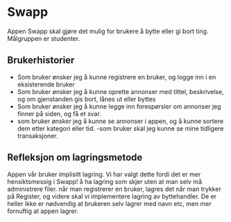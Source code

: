 # Swapp
Appen Swapp skal gjøre det mulig for brukere å bytte eller gi bort ting. Målgruppen er studenter. 

## Brukerhistorier

- Som bruker ønsker jeg å kunne registrere en bruker, og logge inn i en eksisterende bruker
- Som bruker ønsker jeg å kunne oprette annonser med tittel, beskrivelse, og om gjenstanden gis bort, lånes ut eller byttes 
- Som bruker ønsker jeg å kunne legge inn forespørsler om annonser jeg finner på siden, og få et svar.
- som bruker ønsker jeg å kunne se annonser i appen, og å kunne sortere dem etter kategori eller tid.
-som bruker skal jeg kunne se mine tidligere transaksjoner.

## Refleksjon om lagringsmetode

Appen vår bruker implisitt lagring.
Vi har valgt dette fordi det er mer hensiktsmessig i Swapp! å ha lagring som skjer uten at man selv må administrere filer.
når man registrerer en bruker, lagres det når man trykker på Register, og videre skal vi implementere lagring av byttehandler.
 De er heller ikke er nødvendig at brukeren selv lagrer med navn etc, men mer fornuftig at appen lagrer.